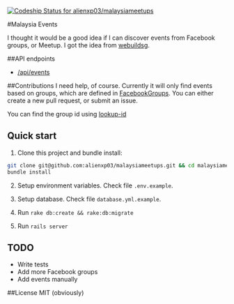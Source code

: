 [ ![Codeship Status for alienxp03/malaysiameetups](https://codeship.com/projects/eebb8860-bbc4-0133-8370-72d8958adba6/status?branch=master)](https://codeship.com/projects/135999)

#Malaysia Events

I thought it would be a good idea if I can discover events from Facebook groups, or Meetup. I got the idea from <a href="https://github.com/webuildsg/webuild" target="_blank">webuildsg</a>.

##API endpoints

- <a href="http://www.klmeetup.com/api/events" target="_blank">/api/events</a>

##Contributions
I need help, of course. Currently it will only find events based on groups, which are defined in <a href="https://github.com/alienxp03/malaysiameetups/blob/master/app/controllers/api/facebook_groups.rb" target="_blank">FacebookGroups</a>. You can either create a new pull request, or submit an issue.

You can find the group id using <a href="https://lookup-id.com/" target="_blank">lookup-id</a>


## Quick start

1. Clone this project and bundle install:

  ```sh
git clone git@github.com:alienxp03/malaysiameetups.git && cd malaysiameetups
bundle install
  ```

2. Setup environment variables. Check file `.env.example`.

3. Setup database. Check file `database.yml.example`.

4. Run `rake db:create && rake:db:migrate`

5. Run `rails server`

## TODO
- Write tests
- Add more Facebook groups
- Add events manually

##License
MIT (obviously)
